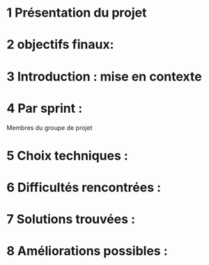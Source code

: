 # 1 Présentation du projet  
# 2 objectifs finaux:  
# 3 Introduction : mise en contexte  
# 4 Par sprint :
Membres du groupe de projet
# 5 Choix techniques :  
# 6 Difficultés rencontrées :  
# 7 Solutions trouvées :   
# 8 Améliorations possibles :  
